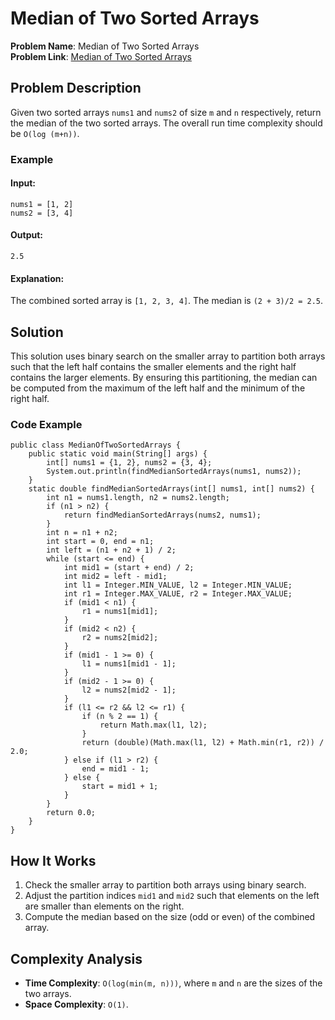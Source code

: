
# Median of Two Sorted Arrays

**Problem Name**: Median of Two Sorted Arrays  
**Problem Link**: [Median of Two Sorted Arrays](https://leetcode.com/problems/median-of-two-sorted-arrays/submissions/1468252558/)

## Problem Description

Given two sorted arrays `nums1` and `nums2` of size `m` and `n` respectively, return the median of the two sorted arrays. The overall run time complexity should be `O(log (m+n))`.

### Example

#### Input:
```java[]
nums1 = [1, 2]
nums2 = [3, 4]
```

#### Output:
```java[]
2.5
```

#### Explanation:
The combined sorted array is `[1, 2, 3, 4]`. The median is `(2 + 3)/2 = 2.5`.

## Solution

This solution uses binary search on the smaller array to partition both arrays such that the left half contains the smaller elements and the right half contains the larger elements. By ensuring this partitioning, the median can be computed from the maximum of the left half and the minimum of the right half.

### Code Example

```java[]
public class MedianOfTwoSortedArrays {
    public static void main(String[] args) {
        int[] nums1 = {1, 2}, nums2 = {3, 4};
        System.out.println(findMedianSortedArrays(nums1, nums2));
    }
    static double findMedianSortedArrays(int[] nums1, int[] nums2) {
        int n1 = nums1.length, n2 = nums2.length;
        if (n1 > n2) {
            return findMedianSortedArrays(nums2, nums1);
        }
        int n = n1 + n2;
        int start = 0, end = n1;
        int left = (n1 + n2 + 1) / 2;
        while (start <= end) {
            int mid1 = (start + end) / 2;
            int mid2 = left - mid1;
            int l1 = Integer.MIN_VALUE, l2 = Integer.MIN_VALUE;
            int r1 = Integer.MAX_VALUE, r2 = Integer.MAX_VALUE;
            if (mid1 < n1) {
                r1 = nums1[mid1];
            }
            if (mid2 < n2) {
                r2 = nums2[mid2];
            }
            if (mid1 - 1 >= 0) {
                l1 = nums1[mid1 - 1];
            }
            if (mid2 - 1 >= 0) {
                l2 = nums2[mid2 - 1];
            }
            if (l1 <= r2 && l2 <= r1) {
                if (n % 2 == 1) {
                    return Math.max(l1, l2);
                }
                return (double)(Math.max(l1, l2) + Math.min(r1, r2)) / 2.0;
            } else if (l1 > r2) {
                end = mid1 - 1;
            } else {
                start = mid1 + 1;
            }
        }
        return 0.0;
    }
}
```

## How It Works

1. Check the smaller array to partition both arrays using binary search.
2. Adjust the partition indices `mid1` and `mid2` such that elements on the left are smaller than elements on the right.
3. Compute the median based on the size (odd or even) of the combined array.

## Complexity Analysis

- **Time Complexity**: `O(log(min(m, n)))`, where `m` and `n` are the sizes of the two arrays.
- **Space Complexity**: `O(1)`.
